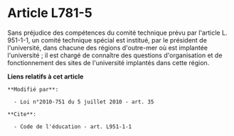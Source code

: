 # Article L781-5

Sans préjudice des compétences du  comité technique prévu par l'article L. 951-1-1, un  comité technique spécial est
institué, par le président de l'université, dans chacune des régions d'outre-mer où est implantée l'université ; il est
chargé de connaître des questions d'organisation et de fonctionnement des sites de l'université implantés dans cette région.

**Liens relatifs à cet article**

	**Modifié par**:

	  - Loi n°2010-751 du 5 juillet 2010 - art. 35

	**Cite**:

	  - Code de l'éducation - art. L951-1-1
